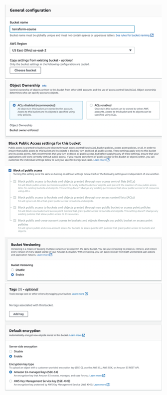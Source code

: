 <img src="bucket1.png" />
<img src="bucket2.png" />
<img src="bucket3.png" />
<img src="bucket4.png" />
<img src="bucket5.png" />
